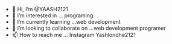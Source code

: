 - 👋 Hi, I’m @YAASH2121
- 👀 I’m interested in ... programing
- 🌱 I’m currently learning ...web development
- 💞️ I’m looking to collaborate on ...web development programer
- 📫 How to reach me ... Instagram Yashlondhe2121

<!---
YAASH2121/YAASH2121 is a ✨ special ✨ repository because its `README.md` (this file) appears on your GitHub profile.
You can click the Preview link to take a look at your changes.
--->
